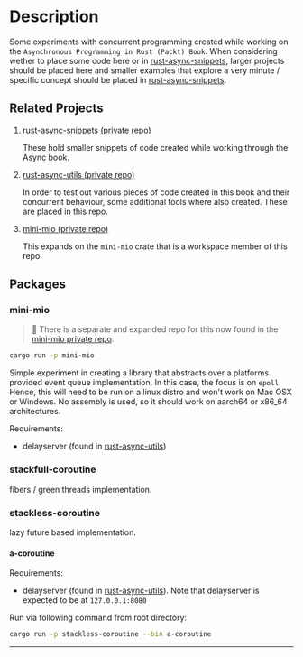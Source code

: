 # Description

Some experiments with concurrent programming created while working on the `Asynchronous
Programming in Rust (Packt) Book`. When considering wether to place some code here or in
[rust-async-snippets][1], larger projects should be placed here and smaller examples
that explore a very minute / specific concept should be placed in
[rust-async-snippets][1].

## Related Projects

1. [rust-async-snippets (private repo)][1]

    These hold smaller snippets of code created while working through the Async book.

2. [rust-async-utils    (private repo)][2]

    In order to test out various pieces of code created in this book and their
    concurrent behaviour, some additional tools where also created. These are placed in
    this repo.

3. [mini-mio (private repo)][3]

    This expands on the `mini-mio` crate that is a workspace member of this repo.

## Packages

### mini-mio

> 📝 There is a separate and expanded repo for this now found in 
> the [mini-mio private repo][3].

```bash
cargo run -p mini-mio
```

Simple experiment in creating a library that abstracts over a
platforms provided event queue implementation. In this case, the focus is on
`epoll`.  Hence, this will need to be run on a linux distro and won't work on
Mac OSX or Windows. No assembly is used, so it should work on aarch64 or
x86_64 architectures.

Requirements:
- delayserver (found in [rust-async-utils][2])

### stackfull-coroutine

fibers / green threads implementation. 

### stackless-coroutine

lazy future based implementation.


#### a-coroutine

Requirements:
- delayserver (found in [rust-async-utils][2]). Note that delayserver is expected to be at
  `127.0.0.1:8080`

Run via following command from root directory:
```bash
cargo run -p stackless-coroutine --bin a-coroutine
```

--- 

[1]: https://github.com/johnarumemi/rust-async-snippets "Rust Async Snippets"
[2]: https://github.com/johnarumemi/rust-async-utils "Rust Async Utils"
[3]: https://github.com/johnarumemi/mini-mio "Expanded mini-mio"
